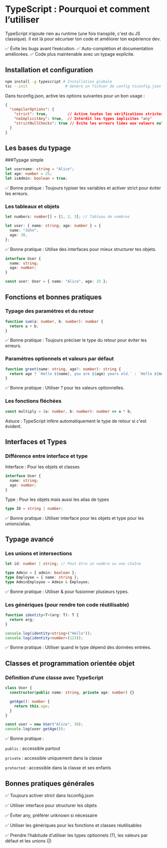 # TypeScript : Pourquoi et comment l’utiliser

TypeScript n’ajoute rien au runtime (une fois transpilé, c'est du JS classique). Il est là pour sécuriser ton code et améliorer ton expérience dev.

✅ Évite les bugs avant l’exécution.
✅ Auto-complétion et documentation améliorées.
✅ Code plus maintenable avec un typage explicite.

## Installation et configuration
```sh
npm install -g typescript # Installation globale
tsc --init                 # Génère un fichier de config tsconfig.json
```

Dans tsconfig.json, active les options suivantes pour un bon usage :

```json
{
  "compilerOptions": {
    "strict": true,         // Active toutes les vérifications strictes
    "noImplicitAny": true,  // Interdit les types implicites "any"
    "strictNullChecks": true // Évite les erreurs liées aux valeurs null/undefined
  }
}
```

## Les bases du typage

###Typage simple
```ts
let username: string = "Alice";
let age: number = 25;
let isAdmin: boolean = true;
```
✅ Bonne pratique : Toujours typiser tes variables et activer strict pour éviter les erreurs.

### Les tableaux et objets
```ts
let numbers: number[] = [1, 2, 3]; // Tableau de nombres

let user: { name: string; age: number } = {
  name: "John",
  age: 30,
};
```
✅ Bonne pratique : Utilise des interfaces pour mieux structurer tes objets.

```ts
interface User {
  name: string;
  age: number;
}

const user: User = { name: "Alice", age: 25 };
```

## Fonctions et bonnes pratiques

### Typage des paramètres et du retour
```ts
function sum(a: number, b: number): number {
  return a + b;
}
```
✅ Bonne pratique : Toujours préciser le type du retour pour éviter les erreurs.

### Paramètres optionnels et valeurs par défaut
```ts
function greet(name: string, age?: number): string {
  return age ? `Hello ${name}, you are ${age} years old.` : `Hello ${name}!`;
}
```
✅ Bonne pratique : Utiliser ? pour les valeurs optionnelles.

### Les fonctions fléchées
```ts
const multiply = (a: number, b: number): number => a * b;
```
Astuce : TypeScript infère automatiquement le type de retour si c'est évident.

## Interfaces et Types

### Différence entre interface et type

Interface : Pour les objets et classes

```ts
interface User {
  name: string;
  age: number;
}
```

Type : Pour les objets mais aussi les alias de types

```ts
type ID = string | number;
```

✅ Bonne pratique : Utiliser interface pour les objets et type pour les unions/alias.

## Typage avancé

### Les unions et intersections

```ts
let id: number | string; // Peut être un nombre ou une chaîne

type Admin = { admin: boolean };
type Employee = { name: string };
type AdminEmployee = Admin & Employee;
```

✅ Bonne pratique : Utiliser & pour fusionner plusieurs types.

### Les génériques (pour rendre ton code réutilisable)
```ts
function identity<T>(arg: T): T {
  return arg;
}

console.log(identity<string>("Hello"));
console.log(identity<number>(123));
```

✅ Bonne pratique : Utiliser <T> quand le type dépend des données entrées.

## Classes et programmation orientée objet

### Définition d’une classe avec TypeScript
```ts
class User {
  constructor(public name: string, private age: number) {}

  getAge(): number {
    return this.age;
  }
}

const user = new User("Alice", 30);
console.log(user.getAge());
```

✅ Bonne pratique :

`public` : accessible partout

`private` : accessible uniquement dans la classe

`protected` : accessible dans la classe et ses enfants

## Bonnes pratiques générales

✅ Toujours activer strict dans tsconfig.json

✅ Utiliser interface pour structurer les objets

✅ Éviter any, préférer unknown si nécessaire

✅ Utiliser les génériques <T> pour les fonctions et classes réutilisables

✅ Prendre l’habitude d’utiliser les types optionnels (?), les valeurs par défaut et les unions (|)
